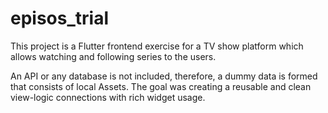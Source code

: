 # episos_trial

This project is a Flutter frontend exercise for a TV show platform which allows watching and following series to the users. 

An API or any database is not included, therefore, a dummy data is formed that consists of local Assets. The goal was creating a reusable and clean view-logic connections with rich widget usage. 
